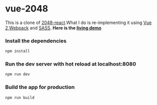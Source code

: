 vue-2048
==========

This is a clone of [2048-react](https://github.com/IvanVergiliev/2048-react).What I do is re-implementing it using [Vue 2](https://cn.vuejs.org/),[Webpack](https://webpack.github.io/)
and [SASS](http://sass-lang.com/).
**Here is the [living demo](https://pengfu.github.io/vue-2048/)**

### Install the dependencies

```bash
npm install
```

### Run the dev server with hot reload at localhost:8080

```bash
npm run dev
```

### Build the app for production

```bash
npm run build
```

